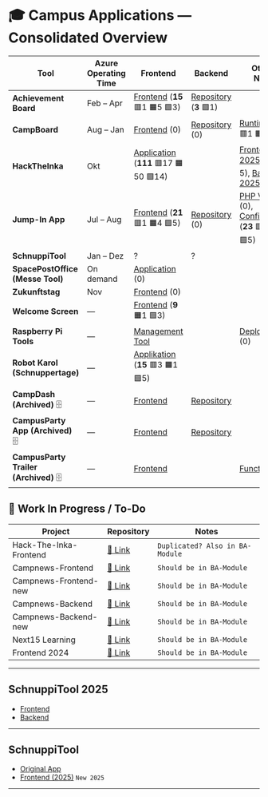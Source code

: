 <!-- CAMPUS-OVERVIEW:START -->

# 🎓 Campus Applications — Consolidated Overview

| Tool | Azure Operating Time | Frontend | Backend | Other / Notes |
|------|----------------------|-----------|----------|----------------|
| **Achievement Board** | Feb – Apr | [Frontend](https://github.com/Campus-Application/Achievement-Board-Frontend) (**15** 🟥1 🟧5 🟩3) | [Repository](https://github.com/Campus-Application/Achievement-Board-Backend) (**3** 🟩1) |  |
| **CampBoard** | Aug – Jan | [Frontend](https://github.com/Campus-Application/CampBoard-Frontend) (0) | [Repository](https://github.com/Campus-Application/CampBoard-Backend) (0) | [Runtime](https://github.com/Campus-Application/Campboard-Runtime) (**18** 🟥1 🟧8 🟩4) |
| **HackTheInka** | Okt | [Application](https://github.com/Campus-Application/Hack-The-Inka-Frontend) (**111** 🟥17 🟧50 🟩14) |  | [Frontend 2025](https://github.com/Campus-Application/HackTheInka-Frontend) (**11** 🟩5), [Backend 2025](https://github.com/Campus-Application/HackTheInka-Backend) (0) |
| **Jump-In App** | Jul – Aug | [Frontend](https://github.com/Campus-Application/jump-in-frontend) (**21** 🟥1 🟧4 🟩5) | [Repository](https://github.com/Campus-Application/jump-in-backend) (0) | [PHP Version](https://github.com/Campus-Application/jump-in-php) (0), [Configuration](https://github.com/Campus-Application/jump-in-konfig) (**23** 🟥1 🟧5 🟩5) |
| **SchnuppiTool** | Jan – Dez | ? | ? |  |
| **SpacePostOffice (Messe Tool)** | On demand | [Application](https://github.com/Campus-Application/spacepost) (0) |  |  |
| **Zukunftstag** | Nov | [Frontend](https://github.com/Campus-Application/Zukunftstag-Frontend) (0) |  |  |
| **Welcome Screen** | — | [Frontend](https://github.com/Campus-Application/WelcomeScreen-Frontend) (**9** 🟧1 🟩3) |  |  |
| **Raspberry Pi Tools** | — | [Management Tool](https://github.com/Campus-Application/Pi-manage-tool) |  | [Deployment](https://github.com/Campus-Application/Raspberry-Deployment) (0) |
| **Robot Karol (Schnuppertage)** | — | [Applikation](https://github.com/Campus-Application/robot-karol) (**15** 🟥3 🟧1 🟩5) |  |  |
| **CampDash (Archived)** 🗄️ | — | [Frontend](https://github.com/Campus-Application/campdash-frontend) | [Repository](https://github.com/Campus-Application/campdash-backend) |  |
| **CampusParty App (Archived)** 🗄️ | — | [Frontend](https://github.com/Campus-Application/CampusParty-App-Frontend) | [Repository](https://github.com/Campus-Application/CampusParty-App-Backend) |  |
| **CampusParty Trailer (Archived)** 🗄️ | — | [Frontend](https://github.com/Campus-Application/CampusParty-Trailer-Frontend) |  | [Functions](https://github.com/Campus-Application/CampusParty-Trailer-Functions) |


<!-- CAMPUS-OVERVIEW:END -->

## 🔧 Work In Progress / To-Do

| Project | Repository | Notes |
|--------|------------|-------|
| Hack-The-Inka-Frontend | [🔗 Link](https://github.com/Campus-Application/Hack-The-Inka-Frontend) | `Duplicated? Also in BA-Module` |
| Campnews-Frontend | [🔗 Link](https://github.com/Campus-Application/campnews-frontend) | `Should be in BA-Module` |
| Campnews-Frontend-new | [🔗 Link](https://github.com/Campus-Application/Campnews-frontend-new) | `Should be in BA-Module` |
| Campnews-Backend | [🔗 Link](https://github.com/Campus-Application/campnews-backend) | `Should be in BA-Module` |
| Campnews-Backend-new | [🔗 Link](https://github.com/Campus-Application/campnews-backend-new) | `Should be in BA-Module` |
| Next15 Learning | [🔗 Link](https://github.com/Campus-Application/Next15-Learning) | `Should be in BA-Module` |
| Frontend 2024 | [🔗 Link](https://github.com/Campus-Application/Frontend2024) | `Should be in BA-Module` |

---

## SchnuppiTool 2025
- [Frontend](https://github.com/Campus-Application/Schnuppitool_Frontend)
- [Backend](https://github.com/Campus-Application/SchnuppiTool_Backend)

---

## SchnuppiTool
- [Original App](https://github.com/Campus-Application/SchnuppiTool)
- [Frontend (2025)](https://github.com/Campus-Application/schnuppitool25-frontend) `New 2025`

---
